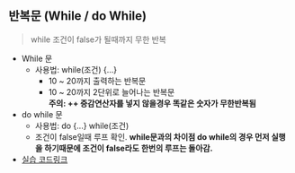## 반복문 (While / do While)  
> while 조건이 false가 될때까지 무한 반복
* While 문  
  * 사용법: while(조건) {...}  
    * 10 ~ 20까지 출력하는 반복문  
    * 10 ~ 20까지 2단위로 늘어나는 반복문  
    **주의: ++ 증감연산자를 넣지 않을경우 똑같은 숫자가 무한반복됨**
* do while 문  
  * 사용법: do {...} while(조건)  
  * 조건이 false일때 루프 확인.
  **while문과의 차이점 do while의 경우 먼저 실행을 하기때문에 조건이 false라도 한번의 루프는 돌아감.**  
* [실습 코드링크](https://github.com/stemkorea7/javascript/blob/master/basic_javascript/chapter11/loops2.js)

